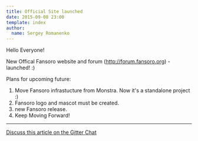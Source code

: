 ```yaml
---
title: Official Site launched
date: 2015-09-08 23:00
template: index
author:
  name: Sergey Romanenko
---
```


Hello Everyone!

New Offical Fansoro website and forum (http://forum.fansoro.org) - launched! :)

Plans for upcoming future:  
1) Move Fansoro infrastucture from Monstra. Now it's a standalone project :)  
2) Fansoro logo and mascot must be created.   
3) new Fansoro release.  
4) Keep Moving Forward!  

<hr>  

[<i class="fa fa-comments"></i> Discuss this article on the Gitter Chat](https://gitter.im/fansoro/fansoro)  
